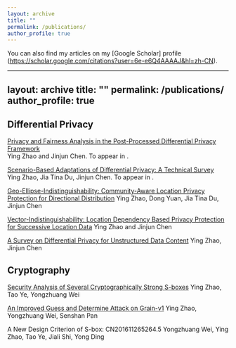 ```yaml
---
layout: archive
title: ""
permalink: /publications/
author_profile: true
---
```

You can also find my articles on my [Google Scholar] profile (https://scholar.google.com/citations?user=6e-e6Q4AAAAJ&hl=zh-CN).




---
layout: archive
title: ""
permalink: /publications/
author_profile: true
---

## Differential Privacy 

[Privacy and Fairness Analysis in the Post-Processed Differential Privacy Framework]( )  
Ying Zhao and Jinjun Chen. To appear in .


[Scenario-Based Adaptations of Differential Privacy: A Technical Survey]( )  
Ying Zhao, Jia Tina Du, Jinjun Chen. To appear in .

[Geo-Ellipse-Indistinguishability: Community-Aware Location Privacy Protection for Directional Distribution](https://ieeexplore.ieee.org/document/9833273)
Ying Zhao, Dong Yuan, Jia Tina Du,  Jinjun Chen

[Vector-Indistinguishability: Location Dependency Based Privacy Protection for Successive Location Data](https://ieeexplore.ieee.org/document/10016678)
Ying Zhao and Jinjun Chen

[A Survey on Differential Privacy for Unstructured Data Content](https://dl.acm.org/doi/abs/10.1145/3490237)
Ying Zhao, Jinjun Chen


## Cryptography

[Security Analysis of Several Cryptographically Strong S-boxes](http://www.joca.cn/EN/abstract/abstract20997.shtml)
Ying Zhao, Tao Ye, Yongzhuang Wei

[An Improved Guess and Determine Attack on Grain-v1](http://www.cqvip.com/qk/94740a/201703/672731895.html)
Ying Zhao, Yongzhuang Wei, Senshan Pan

A New Design Criterion of S-box: CN201611265264.5
Yongzhuang Wei, Ying Zhao, Tao Ye, Jiali Shi, Yong Ding
